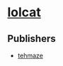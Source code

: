 # [lolcat](https://pypi.org/project/lolcat)



## Publishers
- [tehmaze](https://pypi.org/user/tehmaze)

